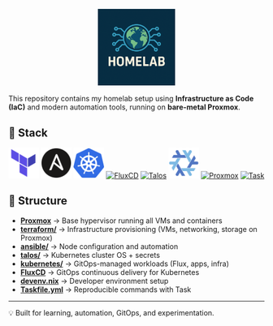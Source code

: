<p align="center">
  <img src="docs/assets/homelab.png" alt="Homelab Architecture" width="30%"/>
</p>

This repository contains my homelab setup using **Infrastructure as Code (IaC)** and modern automation tools, running on **bare-metal Proxmox**.  

## 🚀 Stack

<p align="center">
  <a href="https://www.terraform.io/"><img src="https://raw.githubusercontent.com/devicons/devicon/master/icons/terraform/terraform-original.svg" alt="Terraform" width="60" height="60"/></a>
  <a href="https://www.ansible.com/"><img src="https://raw.githubusercontent.com/devicons/devicon/master/icons/ansible/ansible-original.svg" alt="Ansible" width="60" height="60"/></a>
  <a href="https://kubernetes.io/"><img src="https://raw.githubusercontent.com/devicons/devicon/master/icons/kubernetes/kubernetes-plain.svg" alt="Kubernetes" width="60" height="60"/></a>
  <a href="https://fluxcd.io/"><img src="https://fluxcd.io/img/flux-icon@2x.png" alt="FluxCD" width="60" height="60"/></a>
  <a href="https://www.talos.dev/"><img src="https://www.talos.dev/images/logo.svg" alt="Talos" width="60" height="60"/></a>
  <a href="https://devenv.sh/"><img src="https://raw.githubusercontent.com/devicons/devicon/master/icons/nixos/nixos-original.svg" alt="Nix" width="60" height="60"/></a>
  <a href="https://www.proxmox.com/"><img src="https://blog.zwindler.fr/2017/08/proxmox_logo.png" alt="Proxmox" width="60" height="60"/></a>
  <a href="https://taskfile.dev/"><img src="https://taskfile.dev/img/logo.png" alt="Task" width="60" height="60"/></a>
</p>

## 📂 Structure

- **[Proxmox](https://www.proxmox.com/)** → Base hypervisor running all VMs and containers
- **[terraform/](https://www.terraform.io/)** → Infrastructure provisioning (VMs, networking, storage on Proxmox)
- **[ansible/](https://www.ansible.com/)** → Node configuration and automation
- **[talos/](https://www.talos.dev/)** → Kubernetes cluster OS + secrets
- **[kubernetes/](https://kubernetes.io/)** → GitOps-managed workloads (Flux, apps, infra)
- **[FluxCD](https://fluxcd.io/)** → GitOps continuous delivery for Kubernetes
- **[devenv.nix](https://devenv.sh/)** → Developer environment setup
- **[Taskfile.yml](https://taskfile.dev/)** → Reproducible commands with Task

---
💡 Built for learning, automation, GitOps, and experimentation.


